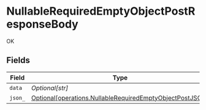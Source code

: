 # NullableRequiredEmptyObjectPostResponseBody

OK


## Fields

| Field                                                                                                                      | Type                                                                                                                       | Required                                                                                                                   | Description                                                                                                                |
| -------------------------------------------------------------------------------------------------------------------------- | -------------------------------------------------------------------------------------------------------------------------- | -------------------------------------------------------------------------------------------------------------------------- | -------------------------------------------------------------------------------------------------------------------------- |
| `data`                                                                                                                     | *Optional[str]*                                                                                                            | :heavy_minus_sign:                                                                                                         | N/A                                                                                                                        |
| `json_`                                                                                                                    | [Optional[operations.NullableRequiredEmptyObjectPostJSON]](../../models/operations/nullablerequiredemptyobjectpostjson.md) | :heavy_minus_sign:                                                                                                         | N/A                                                                                                                        |